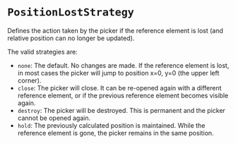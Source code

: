 # `PositionLostStrategy`

Defines the action taken by the picker if the reference element is lost (and relative position can no longer be updated).

The valid strategies are:

- `none`: The default. No changes are made. If the reference element is lost, in most cases the picker will jump to position x=0, y=0 (the upper left corner). 
- `close`: The picker will close. It can be re-opened again with a different reference element, or if the previous reference element becomes visible again.
- `destroy`: The picker will be destroyed. This is permanent and the picker cannot be opened again.
- `hold`: The previously calculated position is maintained. While the reference element is gone, the picker remains in the same position.
